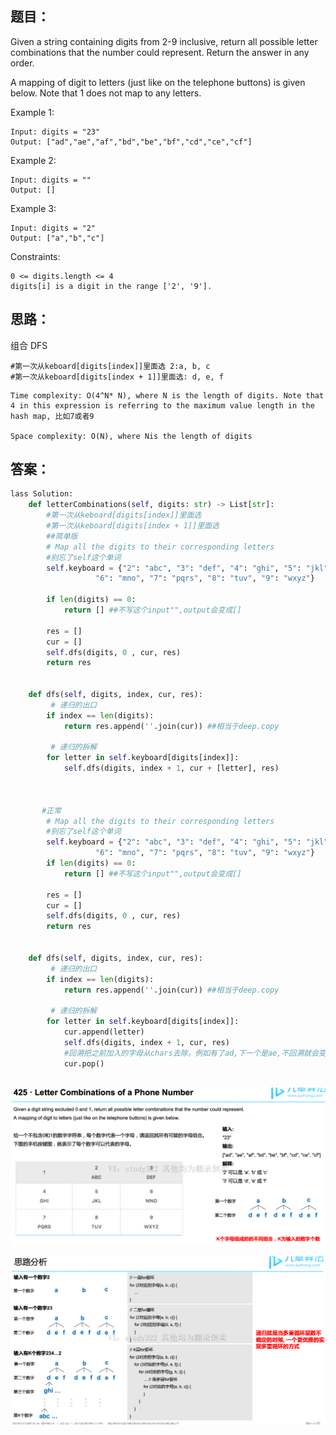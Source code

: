 ## 题目：
Given a string containing digits from 2-9 inclusive, return all possible letter combinations that the number could represent. Return the answer in any order.

A mapping of digit to letters (just like on the telephone buttons) is given below. Note that 1 does not map to any letters.


Example 1:
```
Input: digits = "23"
Output: ["ad","ae","af","bd","be","bf","cd","ce","cf"]
```
Example 2:
```
Input: digits = ""
Output: []
```
Example 3:
```
Input: digits = "2"
Output: ["a","b","c"]
```

Constraints:
```
0 <= digits.length <= 4
digits[i] is a digit in the range ['2', '9'].
```

## 思路：
组合 DFS
```
#第一次从keboard[digits[index]]里面选 2:a, b, c
#第一次从keboard[digits[index + 1]]里面选: d, e, f

```

```
Time complexity: O(4^N* N), where N is the length of digits. Note that 4 in this expression is referring to the maximum value length in the hash map, 比如7或者9

Space complexity: O(N), where Nis the length of digits
```

## 答案：
```python
lass Solution:
    def letterCombinations(self, digits: str) -> List[str]:
        #第一次从keboard[digits[index]]里面选
        #第一次从keboard[digits[index + 1]]里面选
        ##简单版
        # Map all the digits to their corresponding letters
        #别忘了self这个单词
        self.keyboard = {"2": "abc", "3": "def", "4": "ghi", "5": "jkl", 
                   "6": "mno", "7": "pqrs", "8": "tuv", "9": "wxyz"}
        
        if len(digits) == 0:
            return [] ##不写这个input"",output会变成[]

        res = []
        cur = []
        self.dfs(digits, 0 , cur, res)
        return res
    
    
    def dfs(self, digits, index, cur, res):
         # 递归的出口
        if index == len(digits):
            return res.append(''.join(cur)) ##相当于deep.copy
            
         # 递归的拆解
        for letter in self.keyboard[digits[index]]:
            self.dfs(digits, index + 1, cur + [letter], res)
         
         
    
       #正常
        # Map all the digits to their corresponding letters
        #别忘了self这个单词
        self.keyboard = {"2": "abc", "3": "def", "4": "ghi", "5": "jkl", 
                   "6": "mno", "7": "pqrs", "8": "tuv", "9": "wxyz"}
        if len(digits) == 0:
            return [] ##不写这个input"",output会变成[]

        res = []
        cur = []
        self.dfs(digits, 0 , cur, res)
        return res
    
    
    def dfs(self, digits, index, cur, res):
         # 递归的出口
        if index == len(digits):
            return res.append(''.join(cur)) ##相当于deep.copy
            
         # 递归的拆解
        for letter in self.keyboard[digits[index]]:
            cur.append(letter)
            self.dfs(digits, index + 1, cur, res)
            #回溯把之前加入的字母从chars去除，例如有了ad,下一个是ae,不回溯就会变成ade
            cur.pop()
               
```

![a](https://github.com/SSRRBB/Leetcode/blob/main/Images/121.png)

![a](https://github.com/SSRRBB/Leetcode/blob/main/Images/122.png)
        
